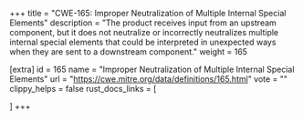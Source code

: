 +++
title = "CWE-165: Improper Neutralization of Multiple Internal Special Elements"
description	= "The product receives input from an upstream component, but it does not neutralize or incorrectly neutralizes multiple internal special elements that could be interpreted in unexpected ways when they are sent to a downstream component."
weight = 165

[extra]
id = 165
name = "Improper Neutralization of Multiple Internal Special Elements"
url = "https://cwe.mitre.org/data/definitions/165.html"
vote = ""
clippy_helps = false
rust_docs_links = [
	
]
+++


